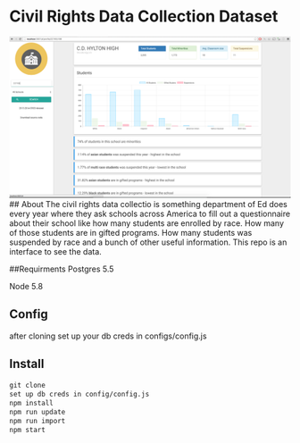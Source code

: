 # Civil Rights Data Collection Dataset 

<img src="img/example.png">
## About 
The civil rights data collectio is something department of Ed does every year where they ask schools across America to fill out a questionnaire about their school   like how many students are enrolled by race. How many of those students are in gifted programs. How many students was suspended by race and a bunch of other useful information. This repo is an interface to see the data.

##Requirments 
Postgres 5.5 

Node 5.8


## Config 
after cloning set up your db creds in configs/config.js 

## Install 
```
git clone 
set up db creds in config/config.js
npm install 
npm run update 
npm run import 
npm start 
```


